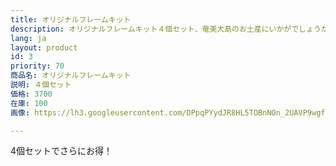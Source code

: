 ```yaml
---
title: オリジナルフレームキット
description: オリジナルフレームキット４個セット、奄美大島のお土産にいかがでしょうか？沢山のお友達にプレゼントすれば、喜ばれること間違いなし！
lang: ja
layout: product
id: 3
priority: 70
商品名: オリジナルフレームキット
説明: ４個セット
価格: 3700
在庫: 100
画像: https://lh3.googleusercontent.com/DPpqPYydJR8HL5TOBnNOn_2UAVP9wgf86MlV5Ct4fXe1yifLrw1Qoe9vMccKzATZoUwhvUBkPeoc

---
```

4個セットでさらにお得！
